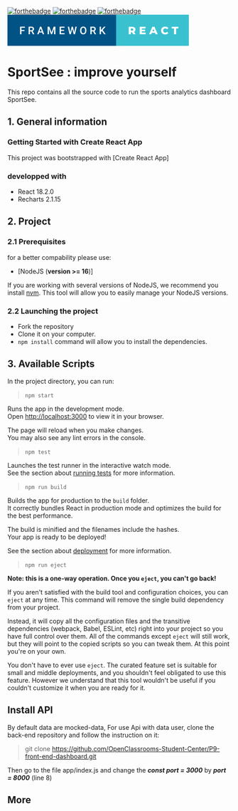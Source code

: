 [![forthebadge](https://forthebadge.com/images/badges/cc-0.svg)](https://forthebadge.com)
[![forthebadge](https://forthebadge.com/images/badges/made-with-javascript.svg)](https://forthebadge.com)
[![forthebadge](https://forthebadge.com/images/badges/uses-css.svg)](https://forthebadge.com)
![Framework-react](./public/framework-react.svg)

# SportSee : improve yourself

This repo contains all the source code to run the sports analytics dashboard SportSee.

## 1. General information

### Getting Started with Create React App

This project was bootstrapped with [Create React App]

### developped with

- React 18.2.0
- Recharts 2.1.15

## 2. Project

### 2.1 Prerequisites

for a better compability please use:

- [NodeJS (**version >= 16**)]

If you are working with several versions of NodeJS, we recommend you install [nvm](https://github.com/nvm-sh/nvm). This tool will allow you to easily manage your NodeJS versions.

### 2.2 Launching the project

- Fork the repository
- Clone it on your computer.
- `npm install` command will allow you to install the dependencies.

## 3. Available Scripts

In the project directory, you can run:

> `npm start`

Runs the app in the development mode.\
Open [http://localhost:3000](http://localhost:3000) to view it in your browser.

The page will reload when you make changes.\
You may also see any lint errors in the console.

> `npm test`

Launches the test runner in the interactive watch mode.\
See the section about [running tests](https://facebook.github.io/create-react-app/docs/running-tests) for more information.

> `npm run build`

Builds the app for production to the `build` folder.\
It correctly bundles React in production mode and optimizes the build for the best performance.

The build is minified and the filenames include the hashes.\
Your app is ready to be deployed!

See the section about [deployment](https://facebook.github.io/create-react-app/docs/deployment) for more information.

> `npm run eject`

**Note: this is a one-way operation. Once you `eject`, you can't go back!**

If you aren't satisfied with the build tool and configuration choices, you can `eject` at any time. This command will remove the single build dependency from your project.

Instead, it will copy all the configuration files and the transitive dependencies (webpack, Babel, ESLint, etc) right into your project so you have full control over them. All of the commands except `eject` will still work, but they will point to the copied scripts so you can tweak them. At this point you're on your own.

You don't have to ever use `eject`. The curated feature set is suitable for small and middle deployments, and you shouldn't feel obligated to use this feature. However we understand that this tool wouldn't be useful if you couldn't customize it when you are ready for it.

## Install API

By default data are mocked-data,
For use Api with data user, clone the back-end repository and follow the instruction on it:

> git clone https://github.com/OpenClassrooms-Student-Center/P9-front-end-dashboard.git

Then go to the file app/index.js and change the **_const port = 3000_** by **_port = 8000_** (line 8)

## More
